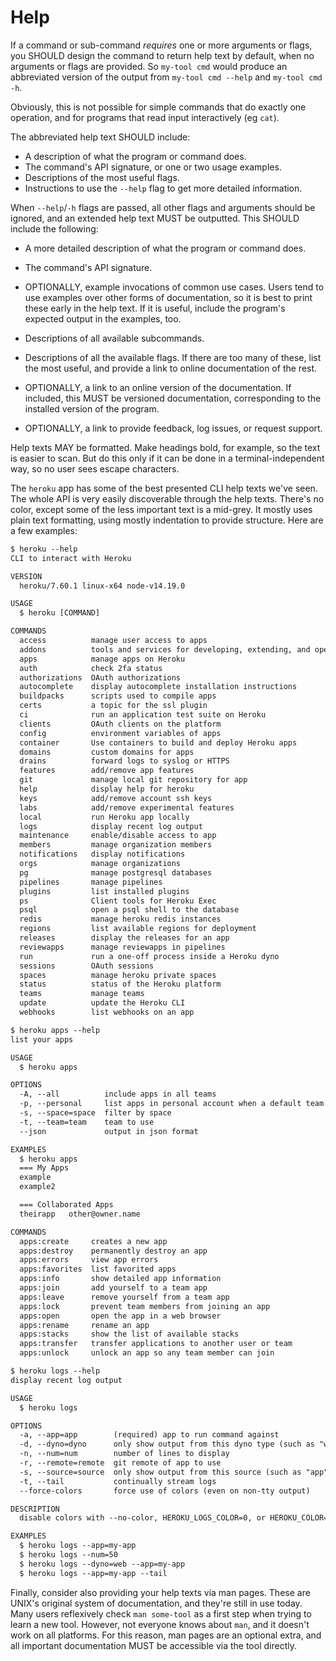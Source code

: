 # Help

If a command or sub-command _requires_ one or more arguments or flags, you SHOULD design the command to return help text by default, when no arguments or flags are provided. So `my-tool cmd` would produce an abbreviated version of the output from `my-tool cmd --help` and `my-tool cmd -h`.

Obviously, this is not possible for simple commands that do exactly one operation, and for programs that read input interactively (eg `cat`).

The abbreviated help text SHOULD include:

- A description of what the program or command does.
- The command's API signature, or one or two usage examples.
- Descriptions of the most useful flags.
- Instructions to use the `--help` flag to get more detailed information.

When `--help`/`-h` flags are passed, all other flags and arguments should be ignored, and an extended help text MUST be outputted. This SHOULD include the following:

- A more detailed description of what the program or command does.

- The command's API signature.

- OPTIONALLY, example invocations of common use cases. Users tend to use examples over other forms of documentation, so it is best to print these early in the help text. If it is useful, include the program's expected output in the examples, too.

- Descriptions of all available subcommands.

- Descriptions of all the available flags. If there are too many of these, list the most useful, and provide a link to online documentation of the rest.

- OPTIONALLY, a link to an online version of the documentation. If included, this MUST be versioned documentation, corresponding to the installed version of the program.

- OPTIONALLY, a link to provide feedback, log issues, or request support.

Help texts MAY be formatted. Make headings bold, for example, so the text is easier to scan. But do this only if it can be done in a terminal-independent way, so no user sees escape characters.

The `heroku` app has some of the best presented CLI help texts we've seen. The whole API is very easily discoverable through the help texts. There's no color, except some of the less important text is a mid-grey. It mostly uses plain text formatting, using mostly indentation to provide structure. Here are a few examples:

```txt
$ heroku --help
CLI to interact with Heroku

VERSION
  heroku/7.60.1 linux-x64 node-v14.19.0

USAGE
  $ heroku [COMMAND]

COMMANDS
  access          manage user access to apps
  addons          tools and services for developing, extending, and operating your app
  apps            manage apps on Heroku
  auth            check 2fa status
  authorizations  OAuth authorizations
  autocomplete    display autocomplete installation instructions
  buildpacks      scripts used to compile apps
  certs           a topic for the ssl plugin
  ci              run an application test suite on Heroku
  clients         OAuth clients on the platform
  config          environment variables of apps
  container       Use containers to build and deploy Heroku apps
  domains         custom domains for apps
  drains          forward logs to syslog or HTTPS
  features        add/remove app features
  git             manage local git repository for app
  help            display help for heroku
  keys            add/remove account ssh keys
  labs            add/remove experimental features
  local           run Heroku app locally
  logs            display recent log output
  maintenance     enable/disable access to app
  members         manage organization members
  notifications   display notifications
  orgs            manage organizations
  pg              manage postgresql databases
  pipelines       manage pipelines
  plugins         list installed plugins
  ps              Client tools for Heroku Exec
  psql            open a psql shell to the database
  redis           manage heroku redis instances
  regions         list available regions for deployment
  releases        display the releases for an app
  reviewapps      manage reviewapps in pipelines
  run             run a one-off process inside a Heroku dyno
  sessions        OAuth sessions
  spaces          manage heroku private spaces
  status          status of the Heroku platform
  teams           manage teams
  update          update the Heroku CLI
  webhooks        list webhooks on an app
```

```txt
$ heroku apps --help
list your apps

USAGE
  $ heroku apps

OPTIONS
  -A, --all          include apps in all teams
  -p, --personal     list apps in personal account when a default team is set
  -s, --space=space  filter by space
  -t, --team=team    team to use
  --json             output in json format

EXAMPLES
  $ heroku apps
  === My Apps
  example
  example2

  === Collaborated Apps
  theirapp   other@owner.name

COMMANDS
  apps:create     creates a new app
  apps:destroy    permanently destroy an app
  apps:errors     view app errors
  apps:favorites  list favorited apps
  apps:info       show detailed app information
  apps:join       add yourself to a team app
  apps:leave      remove yourself from a team app
  apps:lock       prevent team members from joining an app
  apps:open       open the app in a web browser
  apps:rename     rename an app
  apps:stacks     show the list of available stacks
  apps:transfer   transfer applications to another user or team
  apps:unlock     unlock an app so any team member can join
```

```txt
$ heroku logs --help
display recent log output

USAGE
  $ heroku logs

OPTIONS
  -a, --app=app        (required) app to run command against
  -d, --dyno=dyno      only show output from this dyno type (such as "web" or "worker")
  -n, --num=num        number of lines to display
  -r, --remote=remote  git remote of app to use
  -s, --source=source  only show output from this source (such as "app" or "heroku")
  -t, --tail           continually stream logs
  --force-colors       force use of colors (even on non-tty output)

DESCRIPTION
  disable colors with --no-color, HEROKU_LOGS_COLOR=0, or HEROKU_COLOR=0

EXAMPLES
  $ heroku logs --app=my-app
  $ heroku logs --num=50
  $ heroku logs --dyno=web --app=my-app
  $ heroku logs --app=my-app --tail
```

Finally, consider also providing your help texts via man pages. These are UNIX's original system of documentation, and they're still in use today. Many users reflexively check `man some-tool` as a first step when trying to learn a new tool. However, not everyone knows about `man`, and it doesn't work on all platforms. For this reason, man pages are an optional extra, and all important documentation MUST be accessible via the tool directly.
